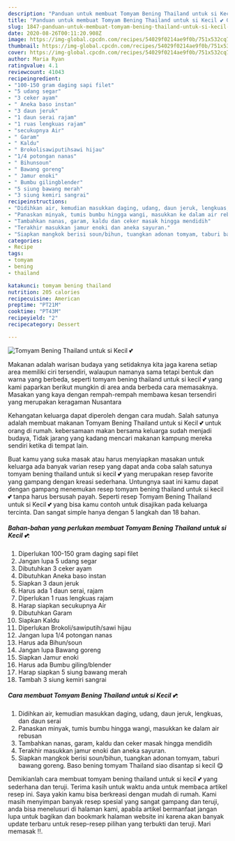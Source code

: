 ```yaml
---
description: "Panduan untuk membuat Tomyam Bening Thailand untuk si Kecil 💕 Cepat"
title: "Panduan untuk membuat Tomyam Bening Thailand untuk si Kecil 💕 Cepat"
slug: 1847-panduan-untuk-membuat-tomyam-bening-thailand-untuk-si-kecil-cepat
date: 2020-08-26T00:11:20.908Z
image: https://img-global.cpcdn.com/recipes/54029f0214ae9f0b/751x532cq70/tomyam-bening-thailand-untuk-si-kecil-💕-foto-resep-utama.jpg
thumbnail: https://img-global.cpcdn.com/recipes/54029f0214ae9f0b/751x532cq70/tomyam-bening-thailand-untuk-si-kecil-💕-foto-resep-utama.jpg
cover: https://img-global.cpcdn.com/recipes/54029f0214ae9f0b/751x532cq70/tomyam-bening-thailand-untuk-si-kecil-💕-foto-resep-utama.jpg
author: Maria Ryan
ratingvalue: 4.1
reviewcount: 41043
recipeingredient:
- "100-150 gram daging sapi filet"
- "5 udang segar"
- "3 ceker ayam"
- " Aneka baso instan"
- "3 daun jeruk"
- "1 daun serai rajam"
- "1 ruas lengkuas rajam"
- "secukupnya Air"
- " Garam"
- " Kaldu"
- " Brokolisawiputihsawi hijau"
- "1/4 potongan nanas"
- " Bihunsoun"
- " Bawang goreng"
- " Jamur enoki"
- " Bumbu gilingblender"
- "5 siung bawang merah"
- "3 siung kemiri sangrai"
recipeinstructions:
- "Didihkan air, kemudian masukkan daging, udang, daun jeruk, lengkuas, dan daun serai"
- "Panaskan minyak, tumis bumbu hingga wangi, masukkan ke dalam air rebusan"
- "Tambahkan nanas, garam, kaldu dan ceker masak hingga mendidih"
- "Terakhir masukkan jamur enoki dan aneka sayuran."
- "Siapkan mangkok berisi soun/bihun, tuangkan adonan tomyam, taburi bawang goreng. Baso bening tomyam Thailand siao disantap si kecil 😋"
categories:
- Recipe
tags:
- tomyam
- bening
- thailand

katakunci: tomyam bening thailand 
nutrition: 205 calories
recipecuisine: American
preptime: "PT21M"
cooktime: "PT43M"
recipeyield: "2"
recipecategory: Dessert

---
```



![Tomyam Bening Thailand untuk si Kecil 💕](https://img-global.cpcdn.com/recipes/54029f0214ae9f0b/751x532cq70/tomyam-bening-thailand-untuk-si-kecil-💕-foto-resep-utama.jpg)

Makanan adalah warisan budaya yang setidaknya kita jaga karena setiap area memiliki ciri tersendiri, walaupun namanya sama tetapi bentuk dan warna yang berbeda, seperti tomyam bening thailand untuk si kecil 💕 yang kami paparkan berikut mungkin di area anda berbeda cara memasaknya. Masakan yang kaya dengan rempah-rempah membawa kesan tersendiri yang merupakan keragaman Nusantara



Kehangatan keluarga dapat diperoleh dengan cara mudah. Salah satunya adalah membuat makanan Tomyam Bening Thailand untuk si Kecil 💕 untuk orang di rumah. kebersamaan makan bersama keluarga sudah menjadi budaya, Tidak jarang yang kadang mencari makanan kampung mereka sendiri ketika di tempat lain.

Buat kamu yang suka masak atau harus menyiapkan masakan untuk keluarga ada banyak varian resep yang dapat anda coba salah satunya tomyam bening thailand untuk si kecil 💕 yang merupakan resep favorite yang gampang dengan kreasi sederhana. Untungnya saat ini kamu dapat dengan gampang menemukan resep tomyam bening thailand untuk si kecil 💕 tanpa harus bersusah payah.
Seperti resep Tomyam Bening Thailand untuk si Kecil 💕 yang bisa kamu contoh untuk disajikan pada keluarga tercinta. Dan sangat simple hanya dengan 5 langkah dan 18 bahan.


<!--inarticleads1-->

##### Bahan-bahan yang perlukan membuat Tomyam Bening Thailand untuk si Kecil 💕:

1. Diperlukan 100-150 gram daging sapi filet
1. Jangan lupa 5 udang segar
1. Dibutuhkan 3 ceker ayam
1. Dibutuhkan  Aneka baso instan
1. Siapkan 3 daun jeruk
1. Harus ada 1 daun serai, rajam
1. Diperlukan 1 ruas lengkuas rajam
1. Harap siapkan secukupnya Air
1. Dibutuhkan  Garam
1. Siapkan  Kaldu
1. Diperlukan  Brokoli/sawiputih/sawi hijau
1. Jangan lupa 1/4 potongan nanas
1. Harus ada  Bihun/soun
1. Jangan lupa  Bawang goreng
1. Siapkan  Jamur enoki
1. Harus ada  Bumbu giling/blender
1. Harap siapkan 5 siung bawang merah
1. Tambah 3 siung kemiri sangrai




<!--inarticleads2-->

##### Cara membuat  Tomyam Bening Thailand untuk si Kecil 💕:

1. Didihkan air, kemudian masukkan daging, udang, daun jeruk, lengkuas, dan daun serai
1. Panaskan minyak, tumis bumbu hingga wangi, masukkan ke dalam air rebusan
1. Tambahkan nanas, garam, kaldu dan ceker masak hingga mendidih
1. Terakhir masukkan jamur enoki dan aneka sayuran.
1. Siapkan mangkok berisi soun/bihun, tuangkan adonan tomyam, taburi bawang goreng. Baso bening tomyam Thailand siao disantap si kecil 😋




Demikianlah cara membuat tomyam bening thailand untuk si kecil 💕 yang sederhana dan teruji. Terima kasih untuk waktu anda untuk membaca artikel resep ini. Saya yakin kamu bisa berkreasi dengan mudah di rumah. Kami masih menyimpan banyak resep spesial yang sangat gampang dan teruji, anda bisa menelusuri di halaman kami, apabila artikel bermanfaat jangan lupa untuk bagikan dan bookmark halaman website ini karena akan banyak update terbaru untuk resep-resep pilihan yang terbukti dan teruji. Mari memasak !!. 
